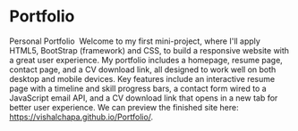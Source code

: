 # Portfolio
Personal Portfolio
<img src="">
Welcome to my first mini-project, where I'll apply HTML5, BootStrap (framework) and CSS, to build a responsive website with a great user experience. 
My portfolio includes a homepage, resume page, contact page, and a CV download link, all designed to work well on both desktop and mobile devices. 
Key features include an interactive resume page with a timeline and skill progress bars, a contact form wired to a JavaScript email API, and a CV download link that opens in a new tab for better user experience. We can preview the finished site here: https://vishalchapa.github.io/Portfolio/.
